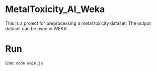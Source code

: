 # MetalToxicity_AI_Weka
This is a project for preprocessing a metal toxicity dataset. The output dataset can be used in WEKA.

# Run
Use: ```node main.js```
